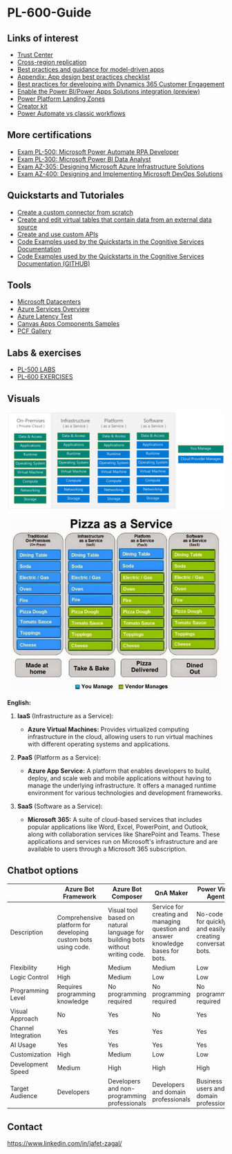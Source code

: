 # PL-600-Guide

## Links of interest
- [Trust Center](https://www.microsoft.com/en-us/trust-center)
- [Cross-region replication](https://learn.microsoft.com/en-us/azure/reliability/cross-region-replication-azure)
- [Best practices and guidance for model-driven apps](https://learn.microsoft.com/en-gb/power-apps/developer/model-driven-apps/best-practices/)
- [Appendix: App design best practices checklist](https://learn.microsoft.com/en-gb/power-platform/developer/appsource/appendix-app-design-best-practices-checklist)
- [Best practices for developing with Dynamics 365 Customer Engagement](https://learn.microsoft.com/en-gb/dynamics365/customerengagement/on-premises/developer/best-practices-sdk?view=op-9-1)
- [Enable the Power BI/Power Apps Solutions integration (preview)](https://learn.microsoft.com/en-gb/power-bi/collaborate-share/service-power-bi-powerapps-integration-enable)
- [Power Platform Landing Zones](https://github.com/microsoft/industry/tree/main/foundations/powerPlatform)
- [Creator kit](https://learn.microsoft.com/en-us/power-platform/guidance/creator-kit/overview)
- [Power Automate vs classic workflows](https://learn.microsoft.com/en-us/power-automate/replace-workflows-with-flows#feature-capability-comparison)
<!-- - []() -->

## More certifications
- [Exam PL-500: Microsoft Power Automate RPA Developer](https://learn.microsoft.com/en-us/certifications/exams/pl-500/)
- [Exam PL-300: Microsoft Power BI Data Analyst](https://learn.microsoft.com/en-us/certifications/exams/pl-300/)
- [Exam AZ-305: Designing Microsoft Azure Infrastructure Solutions](https://learn.microsoft.com/en-us/certifications/exams/az-305/)
- [Exam AZ-400: Designing and Implementing Microsoft DevOps Solutions](https://learn.microsoft.com/en-us/certifications/exams/az-400/)
<!-- - []() -->

## Quickstarts and Tutoriales
- [Create a custom connector from scratch](https://learn.microsoft.com/en-us/connectors/custom-connectors/define-blank)
- [Create and edit virtual tables that contain data from an external data source](https://learn.microsoft.com/en-gb/power-apps/maker/data-platform/create-edit-virtual-entities)
- [Create and use custom APIs
](https://learn.microsoft.com/en-gb/power-apps/developer/data-platform/custom-api)
- [Code Examples used by the Quickstarts in the Cognitive Services Documentation](https://learn.microsoft.com/en-us/samples/azure-samples/cognitive-services-quickstart-code/cognitive-services-quickstart-code/)
- [Code Examples used by the Quickstarts in the Cognitive Services Documentation (GITHUB)](https://github.com/Azure-Samples/cognitive-services-quickstart-code/tree/master)
<!-- - []() -->

## Tools
- [Microsoft Datacenters](https://datacenters.microsoft.com/globe/explore?info=region_eastus)
- [Azure Services Overview](https://azurecharts.com/overview/?f=iaas)
- [Azure Latency Test](https://www.azurespeed.com/Azure/Latency)
- [Canvas Apps Components Samples](https://powerusers.microsoft.com/t5/Canvas-Apps-Components-Samples/bd-p/ComponentsGallery)
- [PCF Gallery](https://pcf.gallery/)
<!-- - []() -->

## Labs & exercises
- [PL-500 LABS](https://microsoftlearning.github.io/PL-500T00-Microsoft-Power-Automate-RPA-Developer/)
- [PL-600 EXERCISES](https://microsoftlearning.github.io/PL-600-Microsoft-Power-Platform-Solution-Architect/)


## Visuals

![](../../media/sharedresponsibilitymodel.png)

![](../../media/pizzaasaservice.jpg)


**English:**

1.  **IaaS** (Infrastructure as a Service):
    *   **Azure Virtual Machines:** Provides virtualized computing infrastructure in the cloud, allowing users to run virtual machines with different operating systems and applications.

2.  **PaaS** (Platform as a Service):
    *   **Azure App Service:** A platform that enables developers to build, deploy, and scale web and mobile applications without having to manage the underlying infrastructure. It offers a managed runtime environment for various technologies and development frameworks.

3.  **SaaS** (Software as a Service):
    *   **Microsoft 365:** A suite of cloud-based services that includes popular applications like Word, Excel, PowerPoint, and Outlook, along with collaboration services like SharePoint and Teams. These applications and services run on Microsoft's infrastructure and are available to users through a Microsoft 365 subscription.


## Chatbot options

|                      | Azure Bot Framework                  | Azure Bot Composer                   | QnA Maker                             | Power Virtual Agents                 |
|----------------------|--------------------------------------|--------------------------------------|---------------------------------------|--------------------------------------|
| Description          | Comprehensive platform for developing custom bots using code. | Visual tool based on natural language for building bots without writing code. | Service for creating and managing question and answer knowledge bases for bots. | No-code tool for quickly and easily creating conversational bots. |
| Flexibility         | High                                 | Medium                                | Medium                                 | Low                                 |
| Logic Control    | High                                 | Medium                                | Low                                  | Low                                 |
| Programming Level| Requires programming knowledge | No programming required         | No programming required           | No programming required          |
| Visual Approach       | No                                   | Yes                                   | No                                    | Yes                                   |
| Channel Integration| Yes                                 | Yes                                   | Yes                                    | Yes                                   |
| AI Usage            | Yes                                   | Yes                                   | Yes                                    | Yes                                   |
| Customization      | High                                 | Medium                                | Low                                  | Low                                 |
| Development Speed| Medium                                | High                                 | High                                  | High                                 |
| Target Audience           | Developers                       | Developers and non-programming professionals | Developers and domain professionals | Business users and domain professionals |



## Contact

https://www.linkedin.com/in/jafet-zagal/